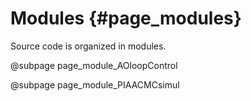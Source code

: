 # Modules {#page_modules}


Source code is organized in modules.

@subpage page_module_AOloopControl

@subpage page_module_PIAACMCsimul

